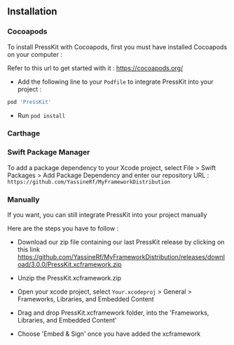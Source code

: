 ## Installation

### Cocoapods

To install PressKit with Cocoapods, first you must have installed Cocoapods on your computer :
 
Refer to this url to get started with it : https://cocoapods.org/

 * Add the following line to your ```Podfile``` to integrate PressKit into your project :

```ruby
pod 'PressKit'
```
 * Run ```pod install```
 
 ### Carthage 
 
 
 
 ### Swift Package Manager
 
  To add a package dependency to your Xcode project, select File > Swift Packages > Add Package Dependency and enter our repository URL : ```https://github.com/YassineRf/MyFrameworkDistribution```
  
  
 ### Manually
 
 If you want, you can still integrate PressKit into your project manually
 
 Here are the steps you have to follow :
 
  * Download our zip file containing our last PressKit release by clicking on this link https://github.com/YassineRf/MyFrameworkDistribution/releases/download/3.0.0/PressKit.xcframework.zip
    
  * Unzip the PressKit.xcframework.zip
  
  * Open your xcode project, select ```Your.xcodeproj``` > General > Frameworks, Libraries, and Embedded Content
  
  * Drag and drop PressKit.xcframework folder, into the 'Frameworks, Libraries, and Embedded Content'
  
  * Choose 'Embed & Sign' once you have added the xcframework
 
